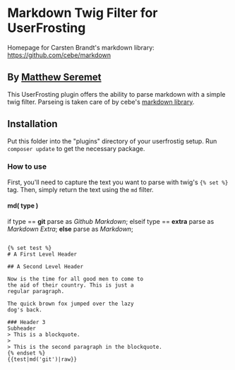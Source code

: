 # Markdown Twig Filter for UserFrosting

Homepage for Carsten Brandt's markdown library: https://github.com/cebe/markdown

## By [Matthew Seremet](http://matthewseremet.com)

This UserFrosting plugin offers the ability to parse markdown with a simple twig filter. Parseing is taken care of by cebe's [markdown library](https://github.com/cebe/markdown).

## Installation

Put this folder into the "plugins" directory of your userfrostig setup. Run `composer update` to get the necessary package. 

### How to use

First, you'll need to capture the text you want to parse with twig's `{% set %}` tag. Then, simply return the text using the `md` filter.

#### md( type )

if type == **git** 
	parse as *Github Markdown*;
elseif type == **extra**
	parse as *Markdown Extra*;
**else**
	parse as *Markdown*;

```

{% set test %}
# A First Level Header

## A Second Level Header

Now is the time for all good men to come to
the aid of their country. This is just a
regular paragraph.

The quick brown fox jumped over the lazy
dog's back.

### Header 3
Subheader
> This is a blockquote.
>
> This is the second paragraph in the blockquote.
{% endset %}
{{test|md('git')|raw}}

```